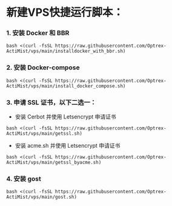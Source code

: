 # 新建VPS快捷运行脚本：
### 1. 安装 Docker 和 BBR
```
bash <(curl -fsSL https://raw.githubusercontent.com/Optrex-ActiMist/vps/main/installdocker_with_bbr.sh)
```
### 2. 安装 Docker-compose 
```
bash <(curl -fsSL https://raw.githubusercontent.com/Optrex-ActiMist/vps/main/install_docker_compose.sh)
```

### 3. 申请 SSL 证书，以下二选一：
  - 安装 Cerbot 并使用 Letsencrypt 申请证书
```
bash <(curl -fsSL https://raw.githubusercontent.com/Optrex-ActiMist/vps/main/getssl.sh)
```
- 安装 acme.sh 并使用 Letsencrypt 申请证书
```
bash <(curl -fsSL https://raw.githubusercontent.com/Optrex-ActiMist/vps/main/getssl_byacme.sh)
```

### 4. 安装 gost 
```
bash <(curl -fsSL https://raw.githubusercontent.com/Optrex-ActiMist/vps/main/gost.sh)
```
